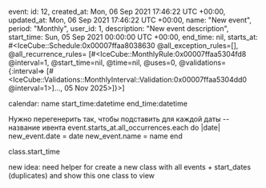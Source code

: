 event:
id: 12,
 created_at: Mon, 06 Sep 2021 17:46:22 UTC +00:00,
 updated_at: Mon, 06 Sep 2021 17:46:22 UTC +00:00,
 name: "New event",
 period: "Monthly",
 user_id: 1,
 description: "New event description",
 start_time: Sun, 05 Sep 2021 00:00:00 UTC +00:00,
 end_time: nil,
 starts_at:
  #<IceCube::Schedule:0x00007ffaa8038630
   @all_exception_rules=[],
   @all_recurrence_rules=
    [#<IceCube::MonthlyRule:0x00007ffaa5304fd8
      @interval=1,
      @start_time=nil,
      @time=nil,
      @uses=0,
      @validations=
       {:interval=>
         [#<IceCube::Validations::MonthlyInterval::Validation:0x00007ffaa5304dd0
           @interval=1>]..., 05 Nov 2025>]}>]

calendar:
  name 
  start_time:datetime 
  end_time:datetime


Нужно перегенерить так, чтобы подставить для каждой даты -- название ивента
event.starts_at.all_occurrences.each do |date|
  new_event.date = date
  new_event.name = name
end

  class.start_time


new idea:
  need helper for create a new class with all events + start_dates (duplicates)
  and show this one class to view
